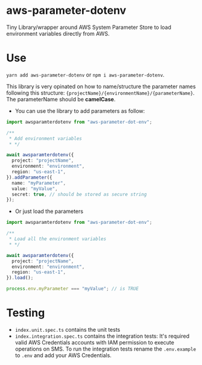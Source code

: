 # aws-parameter-dotenv

Tiny Library/wrapper around AWS System Parameter Store to load environment variables directly from AWS.

# Use

`yarn add aws-parameter-dotenv` or `npm i aws-parameter-dotenv`.

This library is very opinated on how to name/structure the parameter names following this
structure: `{projectName}/{environmentName}/{parameterName}`. The parameterName should be **camelCase**.

- You can use the library to add parameters as follow:

```typescript
import awsparamterdotenv from "aws-parameter-dot-env";

/**
 * Add environment variables
 * */

await awsparamterdotenv({
  project: "projectName",
  environment: "environment",
  region: "us-east-1",
}).addParameter({
  name: "myParameter",
  value: "myValue",
  secret: true, // should be stored as secure string
});
```

- Or just load the parameters

```typescript
import awsparamterdotenv from "aws-parameter-dot-env";

/**
 * Load all the environment variables
 * */

await awsparamterdotenv({
  project: "projectName",
  environment: "environment",
  region: "us-east-1",
}).load();

process.env.myParameter === "myValue"; // is TRUE
```

# Testing

- `index.unit.spec.ts` contains the unit tests
- `index.integration.spec.ts` contains the integration tests: It's required valid AWS Credentials accounts with IAM permission to execute operations on SMS. To run the integration tests rename the `.env.example` to `.env` and add your AWS Credentials.
